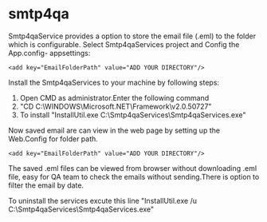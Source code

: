 smtp4qa
=======

Smtp4qaService provides a option to store the email file (.eml) to the folder which is configurable.
Select Smtp4qaServices project and Config the App.config- appsettings:
 
    <add key="EmailFolderPath" value="ADD YOUR DIRECTORY"/>
    
Install the Smtp4qaServices to your machine by following steps:

1. Open CMD as administrator.Enter the following command 
2. "CD C:\WINDOWS\Microsoft.NET\Framework\v2.0.50727\"
3. To install "InstallUtil.exe C:\Smtp4qaServices\Smtp4qaServices.exe" <!-- your drive path and  Smtp4qaServices.exe-->


 

Now saved email are can view in the web page by setting up the Web.Config for folder path.

    <add key="EmailFolderPath" value="ADD YOUR DIRECTORY"/> 
 
 <!--Add EmailFolderPath value which provide in the app.config-->

The saved .eml files can be viewed from browser without downloading .eml file, easy for QA team to check the emails without sending.There is option to filter the email by date.


To uninstall the services excute this line "InstallUtil.exe /u C:\Smtp4qaServices\Smtp4qaServices.exe"


